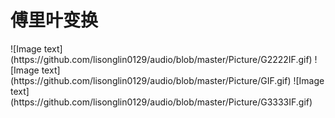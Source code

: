 <h1>傅里叶变换</h1>
![Image text](https://github.com/lisonglin0129/audio/blob/master/Picture/G2222IF.gif)
![Image text](https://github.com/lisonglin0129/audio/blob/master/Picture/GIF.gif)
![Image text](https://github.com/lisonglin0129/audio/blob/master/Picture/G3333IF.gif)
